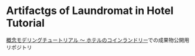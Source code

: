 # Artifactgs of Laundromat in Hotel Tutorial  
[概念モデリングチュートリアル ～ ホテルのコインランドリー](https://note.com/kae_made/n/ndb910777017c)での成果物公開用リポジトリ  

